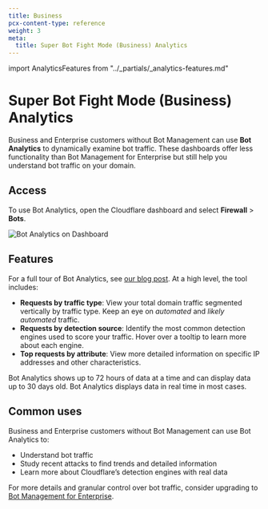 ```yaml
---
title: Business
pcx-content-type: reference
weight: 3
meta:
  title: Super Bot Fight Mode (Business) Analytics
---
```


import AnalyticsFeatures from "../\_partials/\_analytics-features.md"

# Super Bot Fight Mode (Business) Analytics

Business and Enterprise customers without Bot Management can use **Bot Analytics** to dynamically examine bot traffic. These dashboards offer less functionality than Bot Management for Enterprise but still help you understand bot traffic on your domain.

## Access

To use Bot Analytics, open the Cloudflare dashboard and select **Firewall** > **Bots**.

![Bot Analytics on Dashboard](/bots/static/bot-analytics-dashboard-biz.png)

## Features

For a full tour of Bot Analytics, see [our blog post](https://blog.cloudflare.com/introducing-bot-analytics/). At a high level, the tool includes:

*   **Requests by traffic type**: View your total domain traffic segmented vertically by traffic type. Keep an eye on *automated* and *likely automated* traffic.
*   **Requests by detection source**: Identify the most common detection engines used to score your traffic. Hover over a tooltip to learn more about each engine.
*   **Top requests by attribute**: View more detailed information on specific IP addresses and other characteristics.

Bot Analytics shows up to 72 hours of data at a time and can display data up to 30 days old. Bot Analytics displays data in real time in most cases.

<AnalyticsFeatures/>

## Common uses

Business and Enterprise customers without Bot Management can use Bot Analytics to:

*   Understand bot traffic
*   Study recent attacks to find trends and detailed information
*   Learn more about Cloudflare’s detection engines with real data

For more details and granular control over bot traffic, consider upgrading to [Bot Management for Enterprise](/bots/bm-subscription/).
